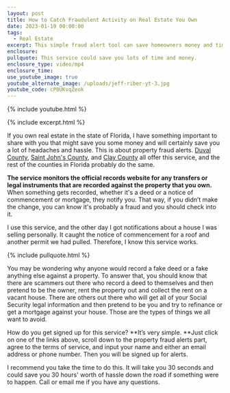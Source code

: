 ```yaml
---
layout: post
title: How to Catch Fraudulent Activity on Real Estate You Own
date: 2023-01-19 00:00:00
tags:
  - Real Estate
excerpt: This simple fraud alert tool can save homeowners money and time.
enclosure:
pullquote: This service could save you lots of time and money.
enclosure_type: video/mp4
enclosure_time:
use_youtube_image: true
youtube_alternate_image: /uploads/jeff-riber-yt-3.jpg
youtube_code: cP0UKvqZeok
---
```

{% include youtube.html %}

{% include excerpt.html %}

If you own real estate in the state of Florida, I have something important to share with you that might save you some money and will certainly save you a lot of headaches and hassle. This is about property fraud alerts. [Duval County](https://www.duvalclerk.com/services/property-fraud-alert), [Saint John's County](https://stjohnsclerk.com/protect-yourself-from-property-fraud-with-free-alerts-through-the-st-johns-county-clerk-of-courts/), and [Clay County](https://clayclerk.com/online-options/trishield-fraud-alert/) all offer this service, and the rest of the counties in Florida probably do the same.&nbsp;

**The service monitors the official records website for any transfers or legal instruments that are recorded against the property that you own.** When something gets recorded, whether it's a deed or a notice of commencement or mortgage, they notify you. That way, if you didn’t make the change, you can know it's probably a fraud and you should check into it.

I use this service, and the other day I got notifications about a house I was selling personally. It caught the notice of commencement for a roof and another permit we had pulled. Therefore, I know this service works.

{% include pullquote.html %}

You may be wondering why anyone would record a fake deed or a fake anything else against a property. To answer that, you should know that there are scammers out there who record a deed to themselves and then pretend to be the owner, rent the property out and collect the rent on a vacant house. There are others out there who will get all of your Social Security legal information and then pretend to be you and try to refinance or get a mortgage against your house. Those are the types of things we all want to avoid.&nbsp;

How do you get signed up for this service? **It’s very simple.&nbsp;**Just click on one of the links above, scroll down to the property fraud alerts part, agree to the terms of service, and input your name and either an email address or phone number. Then you will be signed up for alerts.&nbsp;

I recommend you take the time to do this. It will take you 30 seconds and could save you 30 hours' worth of hassle down the road if something were to happen. Call or email me if you have any questions.